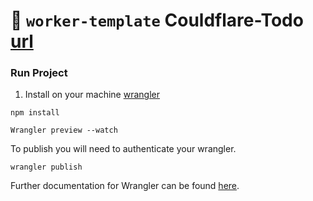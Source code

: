 # 👷 `worker-template` Couldflare-Todo [url](https://couldflare-todo.solanki.workers.dev/)

### Run Project

1. Install on your machine [wrangler](https://github.com/cloudflare/wrangler)

```
npm install

Wrangler preview --watch
```

To publish you will need to authenticate your wrangler.

```
wrangler publish
```

Further documentation for Wrangler can be found [here](https://developers.cloudflare.com/workers/tooling/wrangler).
